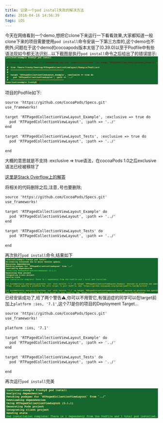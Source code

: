 ```yaml
---
title: 记录一个pod install失败的解决方法
date: 2018-04-16 14:56:39
tags: iOS
---
```


今天在网络看到一个demo,想把它clone下来运行一下看看效果,大家都知道一般clone下来的项目需要使用`pod install`命令安装一下第三方库的,这个demo也不例外;问题在于这个demo的cocoapods版本太低了(0.39.0)以至于Podfile中有些语法现如今都无法识别...以下截图是执行`pod install`命令之后给出了的错误提示:
![](https://raw.githubusercontent.com/masterKing/markDownPictures/master/Snip20180416_21.png)

项目的Podfile如下:

```
source 'https://github.com/CocoaPods/Specs.git'
use_frameworks!

target 'RTPagedCollectionViewLayout_Example', :exclusive => true do
  pod 'RTPagedCollectionViewLayout', :path => '../'
end

target 'RTPagedCollectionViewLayout_Tests', :exclusive => true do
  pod 'RTPagedCollectionViewLayout', :path => '../'
  
end
```

大概的意思就是不支持 :exclusive => true语法，在cocoaPods 1.0之后exclusive语法已经被移除了

[这里是Stack Overflow上的解答](https://github.com/CocoaPods/CocoaPods/issues/4705)

将相关的代码删除之后,注意`,`号也要删除;

```
source 'https://github.com/CocoaPods/Specs.git'
use_frameworks!

target 'RTPagedCollectionViewLayout_Example' do
  pod 'RTPagedCollectionViewLayout', :path => '../'
end

target 'RTPagedCollectionViewLayout_Tests' do
  pod 'RTPagedCollectionViewLayout', :path => '../'
  
end
```

再次执行`pod install`命令,结果如下
![](https://raw.githubusercontent.com/masterKing/markDownPictures/master/Snip20180416_22.png)
已经安装成功了,给了两个警告⚠️,你可以不用管它,有强迫症的同学可以在target前加上`platform :ios, '7.1'`,这个7.1是你的项目的Deployment Target...

```
source 'https://github.com/CocoaPods/Specs.git'
use_frameworks!

platform :ios, '7.1'

target 'RTPagedCollectionViewLayout_Example' do
  pod 'RTPagedCollectionViewLayout', :path => '../'
end

target 'RTPagedCollectionViewLayout_Tests' do
  pod 'RTPagedCollectionViewLayout', :path => '../'
  
end
```
再次运行`pod install`完美

![](https://raw.githubusercontent.com/masterKing/markDownPictures/master/Snip20180416_23.png)


